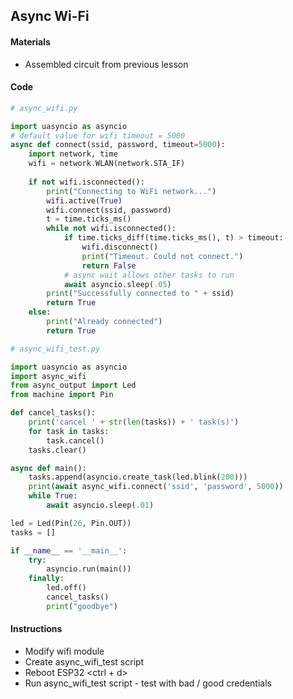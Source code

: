 ## Async Wi-Fi

#### Materials
 - Assembled circuit from previous lesson

#### Code
```Python
# async_wifi.py

import uasyncio as asyncio
# default value for wifi timeout = 5000
async def connect(ssid, password, timeout=5000):
    import network, time
    wifi = network.WLAN(network.STA_IF)
    
    if not wifi.isconnected():
        print("Connecting to WiFi network...")
        wifi.active(True)
        wifi.connect(ssid, password)
        t = time.ticks_ms()
        while not wifi.isconnected():
            if time.ticks_diff(time.ticks_ms(), t) > timeout:
                wifi.disconnect()
                print("Timeout. Could not connect.")
                return False
            # async wait allows other tasks to run
            await asyncio.sleep(.05)
        print("Successfully connected to " + ssid)
        return True
    else:
        print("Already connected")
        return True
```
```Python
# async_wifi_test.py

import uasyncio as asyncio
import async_wifi
from async_output import Led
from machine import Pin

def cancel_tasks():
    print('cancel ' + str(len(tasks)) + ' task(s)')
    for task in tasks:
        task.cancel()
    tasks.clear()

async def main():
    tasks.append(asyncio.create_task(led.blink(200)))
    print(await async_wifi.connect('ssid', 'password', 5000))
    while True:
        await asyncio.sleep(.01)

led = Led(Pin(26, Pin.OUT))
tasks = []

if __name__ == '__main__':
    try:
        asyncio.run(main())
    finally:
        led.off()
        cancel_tasks()
        print("goodbye")
```
#### Instructions
 - Modify wifi module
 - Create async_wifi_test script
 - Reboot ESP32 <ctrl + d>
 - Run async_wifi_test script - test with bad / good credentials
```
